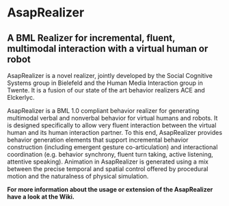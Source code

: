 # AsapRealizer 
## A BML Realizer for incremental, fluent, multimodal interaction with a virtual human or robot

AsapRealizer is a novel realizer, jointly developed by the Social Cognitive Systems group in Bielefeld and the Human Media Interaction group in Twente. It is a fusion of our state of the art behavior realizers ACE and Elckerlyc.

AsapRealizer is a  BML 1.0 compliant behavior realizer for generating multimodal verbal and nonverbal behavior for virtual humans and robots. It is designed specifically to allow very fluent interaction between the virtual human and its human interaction partner. To this end, AsapRealizer provides behavior generation elements that support incremental behavior construction (including emergent gesture co-articulation) and interactional coordination (e.g. behavior synchrony, fluent turn taking, active listening, attentive speaking). Animation in AsapRealizer is generated using a mix between the precise temporal and spatial control offered by procedural motion and the naturalness of physical simulation.

**For more information about the usage or extension of the AsapRealizer have a look at the Wiki.**

